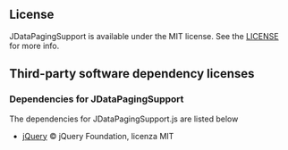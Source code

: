  ## License

JDataPagingSupport is available under the MIT license. See the [LICENSE](https://github.com/mssalvo/JDataPaging/blob/master/LICENSE) for more info.



## Third-party software dependency licenses

### Dependencies for JDataPagingSupport

The dependencies for JDataPagingSupport.js are listed below

- [jQuery](https://jquery.com/) © jQuery Foundation, licenza MIT

